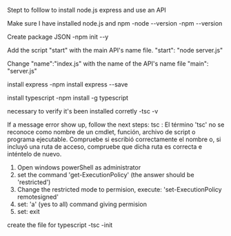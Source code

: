 Stept to folllow to install node.js express and use an API

Make sure I have installed node.js and npm
-node --version
-npm --version

Create package JSON
-npm init --y

Add the script "start" with the main API's name file.
"start": "node server.js"

Change "name":"index.js" with the name of the API's name file
"main": "server.js"

install express
-npm install express --save

install typescript
-npm install -g typescript

necessary to verify it's been installed corretly
-tsc -v

If a message error show up, follow the next steps:
tsc : El término 'tsc' no se reconoce como nombre de un cmdlet, función, archivo de script o programa ejecutable. Compruebe si escribió correctamente el nombre o,
si incluyó una ruta de acceso, compruebe que dicha ruta es correcta e inténtelo de nuevo.

1. Open windows powerShell as administrator
2. set the command 'get-ExecutionPolicy' (the answer should be 'restricted')
3. Change the restricted mode to permision, execute: 'set-ExecutionPolicy remotesigned'
4. set: 'a' (yes to all) command giving permision
5. set: exit

create the file for typescript
-tsc -init
